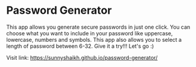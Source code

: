 # Password Generator

This app allows you generate secure passwords in just one click. You can choose what you want to include in your password like uppercase, lowercase, numbers and symbols. This app also allows you to select a length of password between 6-32. Give it a try!!! Let's go :)

Visit link: https://sunnyshaikh.github.io/password-generator/